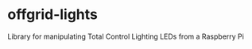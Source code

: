 offgrid-lights
==============

Library for manipulating Total Control Lighting LEDs from a Raspberry Pi
